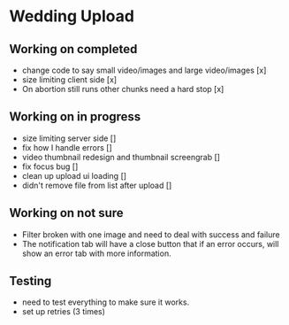 # Wedding Upload

## Working on completed
- change code to say small video/images and large video/images [x]
- size limiting client side [x]
- On abortion still runs other chunks need a hard stop [x]


## Working on in progress
- size limiting server side []
- fix how I handle errors []
- video thumbnail redesign and thumbnail screengrab []
- fix focus bug []
- clean up upload ui loading []
- didn't remove file from list after upload []

## Working on not sure
- Filter broken with one image and need to deal with success and failure
- The notification tab will have a close button that if an error occurs, will show an error tab with more information.

## Testing
- need to test everything to make sure it works. 
- set up retries (3 times)
